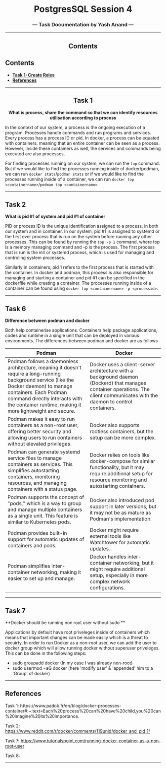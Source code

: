 <div align="center">

<!-- add technical charcha logo postgres session 3 -->
# PostgresSQL Session 4        
### — Task Documentation by Yash Anand —    
__________________________________________________________________________________

## Contents
</div>

## Contents

  - [**Task 1: Create Roles**](#task-1-create-roles)
  - [**References**](#references)
_____________________________________________________________________________________     
<div align="center">

## **Task 1**
**What is process, share the command so that we can identify resources utilisation according to process**
</div>
In the context of our system, a process is the ongoing execution of a program. Processes handle commands and run programs and services. Every process has a process ID or pid. In docker, a process can be equated with containers, meaning that an entire container can be seen as a process. However, inside these containers as well, the services and commands being executed are also processes.

For finding processes running on our system, we can run the `top` command. But if we would like to find the processes running inside of docker/podman, we can run `docker stats`/`podman stats` or if we would like to find the processes running inside of a container, we can run `docker top <containername>`/`podman top <containername>`.
___________________________________________________

## **Task 2**
**What is pid #1 of system and pid  #1 of container**
</div>

PID or process ID is the unique identification assigned to a process, in both our system and in container. In our system, pid #1 is assigned to systemd or the first ever process that is run on the system before running any other processes. This can be found by running the `top -p 1` command, where top is a memory managing command and -p is the process. The first process that is run is the init or systemd process, which is used for managing and controling system processes.

Similarly in containers, pid 1 refers to the first process that is started with the container. In docker and podman, this process is also responsible for managing and starting a container and pid #1 can be specified in the dockerfile while creating a container. The processes running inside of a container can be found using `docker top <containername> -p <processid>`. 
___________________________________________________

## **Task 6**
**Difference between podman and docker**
</div>

Both help containerise applications. Containers help package applications, codes and runtime in a single unit that can be deployed in various environments. The differences between podman and docker are as follows

| Podman                                              | Docker                                     |
|-----------------------------------------------------|--------------------------------------------|
| Podman follows a daemonless architecture, meaning it doesn't require a long-running background service (like the Docker daemon) to manage containers. Each Podman command directly interacts with the container runtime, making it more lightweight and secure. | Docker uses a client-server architecture with a background daemon (Dockerd) that manages container operations. The client communicates with the daemon to control containers. |
| Podman makes it easy to run containers as a non-root user, offering better security and allowing users to run containers without elevated privileges. | Docker also supports rootless containers, but the setup can be more complex. |
| Podman can generate systemd service files to manage containers as services. This simplifies autostarting containers, monitoring resources, and managing containers with a status page. | Docker relies on tools like docker-compose for similar functionality, but it may require additional setup for resource monitoring and autostarting containers. |
| Podman supports the concept of "pods," which is a way to group and manage multiple containers as a single unit. This feature is similar to Kubernetes pods. | Docker also introduced pod support in later versions, but it may not be as mature as Podman's implementation. |
| Podman provides built-in support for automatic updates of containers and pods. | Docker might require external tools like Watchtower for automatic updates. |
| Podman simplifies inter-container networking, making it easier to set up and manage. | Docker handles inter-container networking, but it might require additional setup, especially in more complex network configurations. |

___________________________________________________

## **Task 7**
**Docker should be running non root user without sudo  **
</div>

Applications by default have root priveleges inside of containers which means that important changes can be made easily which is a threat to secuirty. In order to run Docker as a non-root user, we can add the user to docker group which will allow running docker without superuser priveleges. This can be done in the following steps:
- sudo groupadd docker (In my case I was already non-root)
- sudo usermod −aG docker <nonrootusername> (here 'modify user' & 'appended' him to a 'Group' of docker)
___________________________________________________

## **References**
</div>
Task 1: 
https://www.padok.fr/en/blog/docker-processes-container#:~:text=Each%20process%20can%20have%20child,you%20can%20imagine%20its%20importance.

Task 2:
https://www.reddit.com/r/docker/comments/119unid/docker_and_pid_1/

Task 7:
https://www.tutorialspoint.com/running-docker-container-as-a-non-root-user

Task 8:


--------
